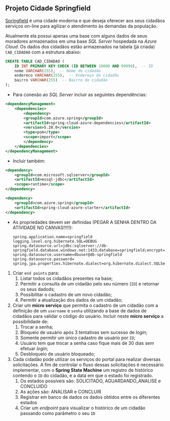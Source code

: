 ## Projeto Cidade Springfield

[Springfield](https://springfield-nj.us/about-springfield/) é uma cidade moderna e que deseja oferecer aos seus cidadãos serviços on-line para agilizar o atendimento às demandas da população.

Atualmente ela possui apenas uma base com alguns dados de seus moradores armazenados em uma base *SQL Server* hospedada na *Azure Cloud*. Os dados dos cidadãos estão armazenados na tabela (já criada) `CAD_CIDADAO` com a estrutura abaixo:

```sql
CREATE TABLE CAD_CIDADAO (
    ID INT PRIMARY KEY CHECK (ID BETWEEN 10000 AND 99999),  -- ID
    nome VARCHAR(255),  -- Nome do cidadão
    endereco VARCHAR(255),  -- Endereço do cidadão
    bairro VARCHAR(255)  -- Bairro do cidadão
);
```

- Para conexão ao *SQL Server* incluir as seguintes dependências:
```xml
<dependencyManagement>
    <dependencies>
        <dependency>
        <groupId>com.azure.spring</groupId>
        <artifactId>spring-cloud-azure-dependencies</artifactId>
        <version>5.20.0</version>
        <type>pom</type>
        <scope>import</scope>
        </dependency>
    </dependencies>
</dependencyManagement>
```
- Incluir também:
```xml
<dependency>
    <groupId>com.microsoft.sqlserver</groupId>
    <artifactId>mssql-jdbc</artifactId>
    <scope>runtime</scope>
</dependency>

<dependency>
    <groupId>com.azure.spring</groupId>
    <artifactId>spring-cloud-azure-starter</artifactId>
</dependency>
```
- As propriedades devem ser definidas (PEGAR A SENHA DENTRO DA ATIVIDADE NO CANVAS!!!!!):

    ```
    spring.application.name=springfield
    logging.level.org.hibernate.SQL=DEBUG
    spring.datasource.url=jdbc:sqlserver://db-springfield.database.windows.net:1433;database=springfield;encrypt=true;trustServerCertificate=false;hostNameInCertificate=*.database.windows.net;loginTimeout=30;
    spring.datasource.username=dbuser@db-springfield
    spring.datasource.password=
    spring.jpa.properties.hibernate.dialect=org.hibernate.dialect.SQLServer2016Dialect
    ```

1. Criar `end points` para:
    1. Listar todos os cidadãos presentes na base;
    1. Permitir a consulta de um cidadão pelo seu número (`ID`) e retornar os seus dadods;
    1. Possibilitar o cadastro de um novo cidadão;
    1. Permitir a atualização dos dados de um cidadão;
2. Criar um **micro serviço** que permita o cadastro de um cidadão com a definição de um `username` e `senha` utilizando a base de dados de cidadãos para validar o código do usuário. Incluir neste **micro serviço** a possibilidade de:
    1. Trocar a senha;
    1. Bloqueio de usuário após 3 tentativas sem sucesso de *login*;
    1. Somente permitir um único cadastro de usuário por `ID`;
    1. Usuário tem que trocar a senha caso fique mais de 30 dias sem efetuar *login*;
    1. Desbloqueio de usuário bloqueado;
3. Cada cidadão pode utilizar os serviços do portal para realizar diversas solicitações. A fim de controlar o fluxo dessas solicitações é necessário implementar, com o **Spring State Machine** um registro de histórico contendo o `ID` do cidadão, e a data em que o estado foi registrado.
    1. Os estados possíveis são: SOLICITADO, AGUARDANDO_ANALISE e CONCLUIDO
    1. As ações são: ANALISAR e CONCLUIR
    1. Registrar em banco de dados os dados obtidos entre os diferentes estados
    1. Criar um *endpoint* para visualizar o histórico de um cidadão passando como parâmetro o seu `ID`
